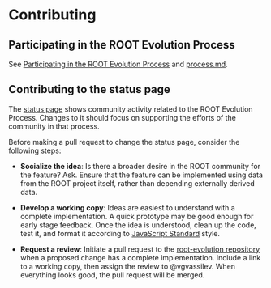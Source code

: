 # Contributing

## Participating in the ROOT Evolution Process

See [Participating in the ROOT Evolution Process](https://root.cern.ch/contributing) and [process.md](process.md).

## Contributing to the status page
The [status page](https://root-project.github.io/root-evolution/) shows community activity related to the ROOT Evolution Process. Changes to it should focus on supporting the efforts of the community in that process.

Before making a pull request to change the status page, consider the following steps:
                
- **Socialize the idea**: Is there a broader desire in the ROOT community for the feature? Ask. Ensure that the feature can be implemented using data from the ROOT project itself, rather than depending externally derived data.
  
- **Develop a working copy**: Ideas are easiest to understand with a complete implementation. A quick prototype may be good enough for early stage feedback. Once the idea is understood, clean up the code, test it, and format it according to [JavaScript Standard](http://standardjs.com) style.
  
- **Request a review**: Initiate a pull request to the [root-evolution repository][root-evolution-repo] when a proposed change has a complete implementation. Include a link to a working copy, then assign the review to @vgvassilev. When everything looks good, the pull request will be merged.

[root-evolution-repo]: https://github.com/root-project/root-evolution
